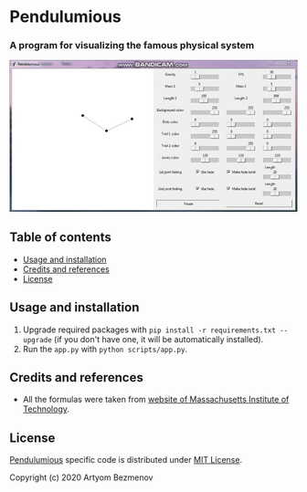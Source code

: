 # Pendulumious
### A program for visualizing the famous physical system

![Pendulumious Demo](README_files/demo.gif)

## Table of contents
- [Usage and installation](#usage-and-installation)
- [Credits and references](#credits-and-references)
- [License](#license)

## Usage and installation
1. Upgrade required packages with `pip install -r requirements.txt --upgrade` (if you don't have one, it will be automatically installed).
2. Run the `app.py` with `python scripts/app.py`.

## Credits and references
- All the formulas were taken from [website of Massachusetts Institute of Technology](https://web.mit.edu/jorloff/www/chaosTalk/double-pendulum/double-pendulum-en.html).

## License
[Pendulumious](https://github.com/8nhuman8/pendulumious) specific code is distributed under [MIT License](https://github.com/8nhuman8/pendulumious/blob/master/LICENSE).

Copyright (c) 2020 Artyom Bezmenov

